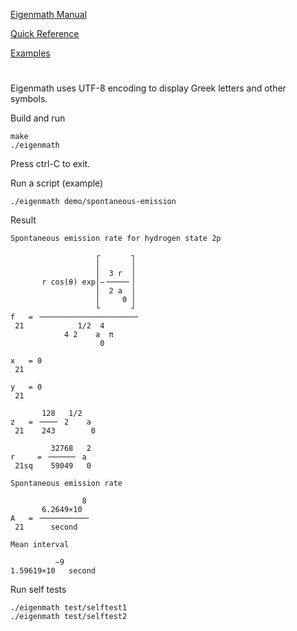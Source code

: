 [Eigenmath Manual](https://georgeweigt.github.io/eigenmath.pdf)

[Quick Reference](https://georgeweigt.github.io/help.html)

[Examples](https://georgeweigt.github.io/eigenmath/index.html)

#

Eigenmath uses UTF-8 encoding to display Greek letters and other symbols.

Build and run

```
make
./eigenmath
```

Press ctrl-C to exit.

Run a script (example)

```
./eigenmath demo/spontaneous-emission
```

Result

```
Spontaneous emission rate for hydrogen state 2p

                   ┌       ┐ 
                   │       │ 
                   │  3 r  │ 
       r cos(θ) exp│−╶────╴│ 
                   │  2 a  │ 
                   │     0 │ 
                   └       ┘ 
f   = ╶─────────────────────╴
 21            1/2  4        
            4 2    a  π      
                    0        

x   = 0
 21    

y   = 0
 21    

       128   1/2   
z   = ╶───╴ 2    a 
 21    243        0

         32768   2
r     = ╶─────╴ a 
 21sq    59049   0

Spontaneous emission rate

                8 
       6.2649×10  
A   = ╶──────────╴
 21      second   

Mean interval

          −9       
1.59619×10   second
```

Run self tests

```
./eigenmath test/selftest1
./eigenmath test/selftest2
```
